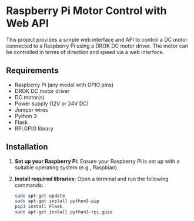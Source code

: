 # Raspberry Pi Motor Control with Web API

This project provides a simple web interface and API to control a DC motor connected to a Raspberry Pi using a DROK DC motor driver. The motor can be controlled in terms of direction and speed via a web interface.

## Requirements

- Raspberry Pi (any model with GPIO pins)
- DROK DC motor driver
- DC motor(s)
- Power supply (12V or 24V DC)
- Jumper wires
- Python 3
- Flask
- RPi.GPIO library

## Installation

1. **Set up your Raspberry Pi:**
   Ensure your Raspberry Pi is set up with a suitable operating system (e.g., Raspbian).

2. **Install required libraries:**
   Open a terminal and run the following commands:
   ```bash
   sudo apt-get update
   sudo apt-get install python3-pip
   pip3 install Flask
   sudo apt-get install python3-rpi.gpio

